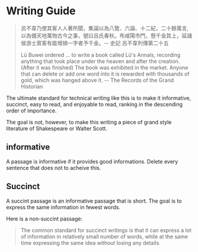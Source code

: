 # Writing Guide

> 呂不韋乃使其客人人著所聞，集論以為八覽、六論、十二紀，二十餘萬言,以為備天地萬物古今之事，號曰呂氏春秋。布咸陽市門，懸千金其上，延諸侯游士賔客有能增損一字者予千金。-- 史記 呂不韋列傳第二十五
>
> Lü Buwei ordered ... to write a book called Lü's Annals, recording anything that took place under the heaven and after the creation. 
> (After it was finished) The book was exhibited in the market. Anyone that can delete or add one word into it is rewarded with thousands of gold, which was hanged above it. -- The Records of the Grand Historian


The ultimate standard for technical writing like this is to make it informative, succinct, easy to read, and enjoyable to read, ranking in the descending order of importance.

The goal is not, however, to make this writing a piece of grand style literature of Shakespeare or Walter Scott.

## informative 

A passage is informative if it provides good informations. 
Delete every sentence that does not to acheive this.

## Succinct

A succint passage is an informative passage that is short. 
The goal is to express the same information in fewest words.

Here is a non-succint passage:

> The common standard for succinct writings is that it can express a lot of information in relatively small number of words, while at the same time expressing the same idea without losing any details.
